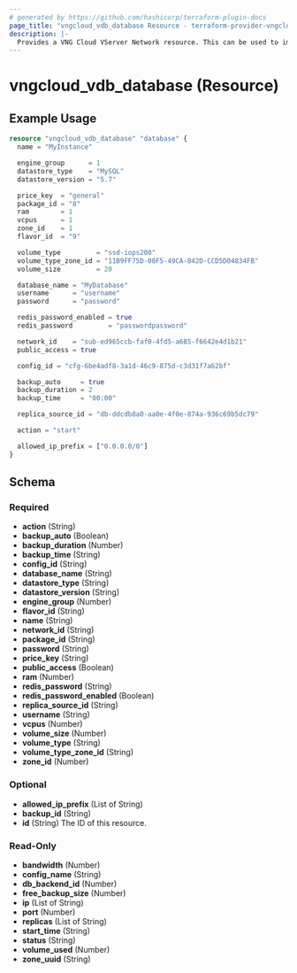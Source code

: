 ```yaml
---
# generated by https://github.com/hashicorp/terraform-plugin-docs
page_title: "vngcloud_vdb_database Resource - terraform-provider-vngcloud"
description: |-
  Provides a VNG Cloud VServer Network resource. This can be used to import, create, modify, and delete.
---
```


# vngcloud_vdb_database (Resource)



## Example Usage

```terraform
resource "vngcloud_vdb_database" "database" {
  name = "MyInstance"

  engine_group      = 1
  datastore_type    = "MySQL"
  datastore_version = "5.7"

  price_key  = "general"
  package_id = "8"
  ram        = 1
  vcpus      = 1
  zone_id    = 1
  flavor_id  = "9"

  volume_type         = "ssd-iops200"
  volume_type_zone_id = "11B9FF75D-00F5-49CA-842D-CCD5D04834FB"
  volume_size         = 20

  database_name = "MyDatabase"
  username      = "username"
  password      = "password"

  redis_password_enabled = true
  redis_password         = "passwordpassword"

  network_id    = "sub-ed965ccb-faf0-4fd5-a685-f6642e4d1b21"
  public_access = true

  config_id = "cfg-6be4adf8-3a1d-46c9-875d-c3d31f7a62bf"

  backup_auto     = true
  backup_duration = 2
  backup_time     = "00:00"

  replica_source_id = "db-ddcdb8a0-aa0e-4f0e-874a-936c69b5dc79"

  action = "start"

  allowed_ip_prefix = ["0.0.0.0/0"]
}
```


<!-- schema generated by tfplugindocs -->
## Schema

### Required

- **action** (String)
- **backup_auto** (Boolean)
- **backup_duration** (Number)
- **backup_time** (String)
- **config_id** (String)
- **database_name** (String)
- **datastore_type** (String)
- **datastore_version** (String)
- **engine_group** (Number)
- **flavor_id** (String)
- **name** (String)
- **network_id** (String)
- **package_id** (String)
- **password** (String)
- **price_key** (String)
- **public_access** (Boolean)
- **ram** (Number)
- **redis_password** (String)
- **redis_password_enabled** (Boolean)
- **replica_source_id** (String)
- **username** (String)
- **vcpus** (Number)
- **volume_size** (Number)
- **volume_type** (String)
- **volume_type_zone_id** (String)
- **zone_id** (Number)

### Optional

- **allowed_ip_prefix** (List of String)
- **backup_id** (String)
- **id** (String) The ID of this resource.

### Read-Only

- **bandwidth** (Number)
- **config_name** (String)
- **db_backend_id** (Number)
- **free_backup_size** (Number)
- **ip** (List of String)
- **port** (Number)
- **replicas** (List of String)
- **start_time** (String)
- **status** (String)
- **volume_used** (Number)
- **zone_uuid** (String)



